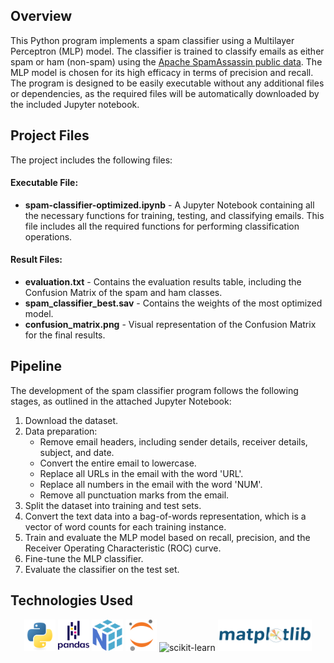 <h2> Overview</h2>
<p>
This Python program implements a spam classifier using a Multilayer Perceptron (MLP) model. The classifier is trained to classify emails as either spam or ham (non-spam) using the <a href="https://spamassassin.apache.org/old/publiccorpus/">Apache SpamAssassin public data</a>. The MLP model is chosen for its high efficacy in terms of precision and recall. The program is designed to be easily executable without any additional files or dependencies, as the required files will be automatically downloaded by the included Jupyter notebook.
</p>

<h2>Project Files</h2>
<p>
The project includes the following files:
</p>
<h4>Executable File:</h4>
<ul>
  <li><b>spam-classifier-optimized.ipynb</b> - A Jupyter Notebook containing all the necessary functions for training, testing, and classifying emails. This file includes all the required functions for performing classification operations.
  </li>
</ul>
<h4>Result Files:</h4>
<ul>
  <li><b>evaluation.txt</b> - Contains the evaluation results table, including the Confusion Matrix of the spam and ham classes.</li>
  <li><b>spam_classifier_best.sav</b> - Contains the weights of the most optimized model.</li>
  <li><b>confusion_matrix.png</b> - Visual representation of the Confusion Matrix for the final results.</li>
</ul>

<h2>Pipeline</h2>
<p>
The development of the spam classifier program follows the following stages, as outlined in the attached Jupyter Notebook:
</p>
<ol>
  <li>Download the dataset.</li>
  <li>Data preparation:
    <ul>
      <li>Remove email headers, including sender details, receiver details, subject, and date.</li>
      <li>Convert the entire email to lowercase.</li>
      <li>Replace all URLs in the email with the word 'URL'.</li>
      <li>Replace all numbers in the email with the word 'NUM'.</li>
      <li>Remove all punctuation marks from the email.</li>
    </ul>
  </li>
  <li>Split the dataset into training and test sets.</li>
  <li>Convert the text data into a bag-of-words representation, which is a vector of word counts for each training instance.</li>
  <li>Train and evaluate the MLP model based on recall, precision, and the Receiver Operating Characteristic (ROC) curve.</li>
  <li>Fine-tune the MLP classifier.</li>
  <li>Evaluate the classifier on the test set.</li>
</ol>

<h2> Technologies Used </h2>
<p align="center"> 
  <img src="https://github.com/devicons/devicon/blob/master/icons/python/python-original.svg" alt="python" width="50" height="50"/>
  <img src="https://github.com/devicons/devicon/blob/master/icons/pandas/pandas-original-wordmark.svg" alt="pandas" width="50" height="50"/>
  <img src="https://github.com/devicons/devicon/blob/master/icons/numpy/numpy-original.svg" alt="numpy" width="50" height="50"/>
  <img src="https://github.com/devicons/devicon/blob/master/icons/jupyter/jupyter-original.svg" alt="jupyter" width="50" height="50"/>
  <img src="https://github.com/scikit-learn/scikit-learn/blob/main/doc/logos/scikit-learn-logo-notext.png" alt="scikit-learn" width="90" height="50"/>
  <img src="Images/matplotlib_logo.png" alt="matplotlib-logo" width="150" height="50"/>
</p>
